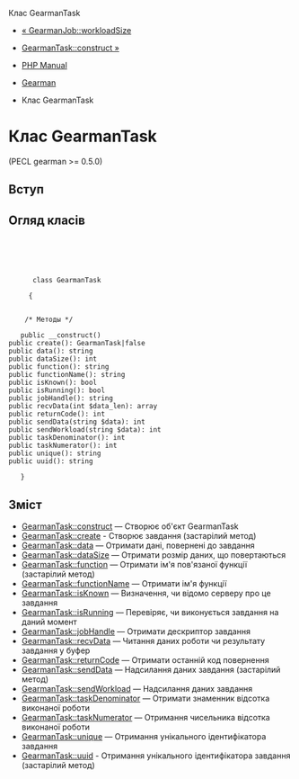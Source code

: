 Клас GearmanTask

-   [« GearmanJob::workloadSize](gearmanjob.workloadsize.html)
    
-   [GearmanTask::construct »](gearmantask.construct.html)
    
-   [PHP Manual](index.html)
    
-   [Gearman](book.gearman.html)
    
-   Клас GearmanTask
    

# Клас GearmanTask

(PECL gearman >= 0.5.0)

## Вступ

## Огляд класів

```classsynopsis



    
     
      class GearmanTask
     
     {


    /* Методы */
    
   public __construct()
public create(): GearmanTask|false
public data(): string
public dataSize(): int
public function(): string
public functionName(): string
public isKnown(): bool
public isRunning(): bool
public jobHandle(): string
public recvData(int $data_len): array
public returnCode(): int
public sendData(string $data): int
public sendWorkload(string $data): int
public taskDenominator(): int
public taskNumerator(): int
public unique(): string
public uuid(): string

   }
```

## Зміст

-   [GearmanTask::construct](gearmantask.construct.html) — Створює об'єкт GearmanTask
-   [GearmanTask::create](gearmantask.create.html) - Створює завдання (застарілий метод)
-   [GearmanTask::data](gearmantask.data.html) — Отримати дані, повернені до завдання
-   [GearmanTask::dataSize](gearmantask.datasize.html) — Отримати розмір даних, що повертаються
-   [GearmanTask::function](gearmantask.function.html) — Отримати ім'я пов'язаної функції (застарілий метод)
-   [GearmanTask::functionName](gearmantask.functionname.html) — Отримати ім'я функції
-   [GearmanTask::isKnown](gearmantask.isknown.html) — Визначення, чи відомо серверу про це завдання
-   [GearmanTask::isRunning](gearmantask.isrunning.html) — Перевіряє, чи виконується завдання на даний момент
-   [GearmanTask::jobHandle](gearmantask.jobhandle.html) — Отримати дескриптор завдання
-   [GearmanTask::recvData](gearmantask.recvdata.html) — Читання даних роботи чи результату завдання у буфер
-   [GearmanTask::returnCode](gearmantask.returncode.html) — Отримати останній код повернення
-   [GearmanTask::sendData](gearmantask.senddata.html) — Надсилання даних завдання (застарілий метод)
-   [GearmanTask::sendWorkload](gearmantask.sendworkload.html) — Надсилання даних завдання
-   [GearmanTask::taskDenominator](gearmantask.taskdenominator.html) — Отримати знаменник відсотка виконаної роботи
-   [GearmanTask::taskNumerator](gearmantask.tasknumerator.html) — Отримання чисельника відсотка виконаної роботи
-   [GearmanTask::unique](gearmantask.unique.html) — Отримання унікального ідентифікатора завдання
-   [GearmanTask::uuid](gearmantask.uuid.html) - Отримання унікального ідентифікатора завдання (застарілий метод)
